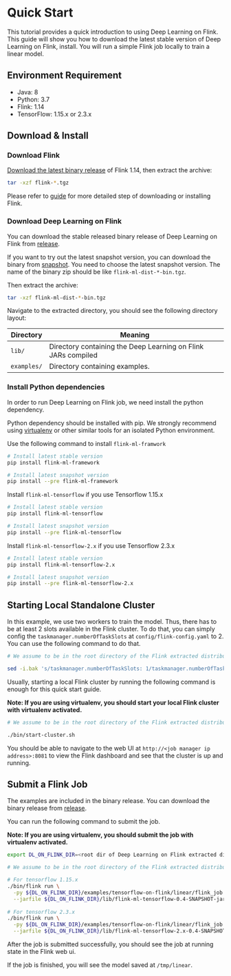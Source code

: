 <!--
Licensed to the Apache Software Foundation (ASF) under one
or more contributor license agreements.  See the NOTICE file
distributed with this work for additional information
regarding copyright ownership.  The ASF licenses this file
to you under the Apache License, Version 2.0 (the
"License"); you may not use this file except in compliance
with the License.  You may obtain a copy of the License at

  http://www.apache.org/licenses/LICENSE-2.0

Unless required by applicable law or agreed to in writing,
software distributed under the License is distributed on an
"AS IS" BASIS, WITHOUT WARRANTIES OR CONDITIONS OF ANY
KIND, either express or implied.  See the License for the
specific language governing permissions and limitations
under the License.
-->

# Quick Start

This tutorial provides a quick introduction to using Deep Learning on Flink. 
This guide will show you how to download the latest stable version of Deep
Learning on Flink, install. You will run a simple Flink job locally to train
a linear model.

## Environment Requirement

- Java: 8
- Python: 3.7 
- Flink: 1.14
- TensorFlow: 1.15.x or 2.3.x

## Download & Install

### Download Flink
[Download the latest binary release](https://flink.apache.org/downloads.html) 
of Flink 1.14, then extract the archive:

```sh
tar -xzf flink-*.tgz
```

Please refer to [guide](https://nightlies.apache.org/flink/flink-docs-release-1.14//docs/try-flink/local_installation/) 
for more detailed step of downloading or installing Flink.

### Download Deep Learning on Flink
You can download the stable released binary release of Deep Learning on Flink 
from [release](https://github.com/flink-extended/dl-on-flink/releases).

If you want to try out the latest snapshot version, you can download the binary
from [snapshot](https://s01.oss.sonatype.org/content/repositories/snapshots/org/flinkextended/flink-ml-dist/).
You need to choose the latest snapshot version. The name of the binary zip 
should be like `flink-ml-dist-*-bin.tgz`.


Then extract the archive:

```sh
tar -xzf flink-ml-dist-*-bin.tgz
```

Navigate to the extracted directory, you should see the following directory 
layout:

| Directory | Meaning |
|---|---|
|`lib/` | Directory containing the Deep Learning on Flink JARs compiled |
|`examples/` | Directory containing examples. |

### Install Python dependencies
In order to run Deep Learning on Flink job, we need install the python
dependency.

Python dependency should be installed with pip. We strongly recommend using
[virtualenv](https://virtualenv.pypa.io/en/latest/index.html) or other similar
tools for an isolated Python environment.

Use the following command to install `flink-ml-framwork`
```bash
# Install latest stable version
pip install flink-ml-framework

# Install latest snapshot version
pip install --pre flink-ml-framework
```

Install `flink-ml-tensorflow` if you use Tensorflow 1.15.x
```bash
# Install latest stable version
pip install flink-ml-tensorflow

# Install latest snapshot version
pip install --pre flink-ml-tensorflow
```

Install `flink-ml-tensorflow-2.x` if you use Tensorflow 2.3.x
```bash
# Install latest stable version
pip install flink-ml-tensorflow-2.x

# Install latest snapshot version
pip install --pre flink-ml-tensorflow-2.x
```

## Starting Local Standalone Cluster

In this example, we use two workers to train the model. Thus, there has to be
at least 2 slots available in the Flink cluster. To do that, you can simply
config the `taskmanager.numberOfTaskSlots` at `config/flink-config.yaml` to 2.
You can use the following command to do that.

```sh
# We assume to be in the root directory of the Flink extracted distribution

sed -i.bak 's/taskmanager.numberOfTaskSlots: 1/taskmanager.numberOfTaskSlots: 2/' ./conf/flink-conf.yaml
```

Usually, starting a local Flink cluster by running the following command is 
enough for this quick start guide.

**Note: If you are using virtualenv, you should start your local Flink cluster
with virtualenv activated.**

```sh
# We assume to be in the root directory of the Flink extracted distribution

./bin/start-cluster.sh
```

You should be able to navigate to the web UI at 
`http://<job manager ip address>:8081` to view the Flink dashboard and see that 
the cluster is up and running.

## Submit a Flink Job

The examples are included in the binary release.  You can download the binary 
release from [release](https://github.com/flink-extended/dl-on-flink/releases).

You can run the following command to submit the job.

**Note: If you are using virtualenv, you should submit the job
with virtualenv activated.**

```sh
export DL_ON_FLINK_DIR=<root dir of Deep Learning on Flink extracted distribution>

# We assume to be in the root directory of the Flink extracted distribution.

# For tensorflow 1.15.x
./bin/flink run \
  -py ${DL_ON_FLINK_DIR}/examples/tensorflow-on-flink/linear/flink_job.py \
  --jarfile ${DL_ON_FLINK_DIR}/lib/flink-ml-tensorflow-0.4-SNAPSHOT-jar-with-dependencies.jar
  
# For tensorflow 2.3.x
./bin/flink run \
  -py ${DL_ON_FLINK_DIR}/examples/tensorflow-on-flink/linear/flink_job.py \
  --jarfile ${DL_ON_FLINK_DIR}/lib/flink-ml-tensorflow-2.x-0.4-SNAPSHOT-jar-with-dependencies.jar
```

After the job is submitted successfully, you should see the job at running state
in the Flink web ui.

If the job is finished, you will see the model saved at `/tmp/linear`.